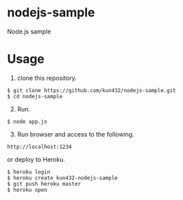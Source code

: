 # nodejs-sample

Node.js sample

# Usage

1. clone this repository.

```shell
$ git clone https://github.com/kun432/nodejs-sample.git
$ cd nodejs-sample
```

2. Run.

```shell
$ node app.js
```

3. Run browser and access to the following.

```
http://localhost:1234
```

or deploy to Heroku.

```shell
$ heroku login
$ heroku create kun432-nodejs-sample
$ git push heroku master
$ heroku open
```
